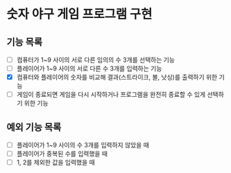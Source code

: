 # 숫자 야구 게임 프로그램 구현

## 기능 목록

- [ ] 컴퓨터가 1~9 사이의 서로 다른 임의의 수 3개를 선택하는 기능
- [ ] 플레이어가 1~9 사이의 서로 다른 수 3개를 입력하는 기능
- [x] 컴퓨터와 플레이어의 숫자를 비교해 결과(스트라이크, 볼, 낫싱)를 출력하기 위한 기능
- [ ] 게임이 종료되면 게임을 다시 시작하거나 프로그램을 완전히 종료할 수 있게 선택하기 위한 기능

## 예외 기능 목록

- [ ] 플레이어가 1~9 사이의 수 3개를 입력하지 않았을 때
- [ ] 플레이어가 중복된 수를 입력했을 때
- [ ] 1, 2를 제외한 값을 입력했을 때